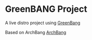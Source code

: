 # GreenBANG Project

A live distro project using [GreenBang](https://github.com/mrgreen/greenbang)

Based on ArchBang [ArchBang](https://github.com/mrgreen/ArchBang)
